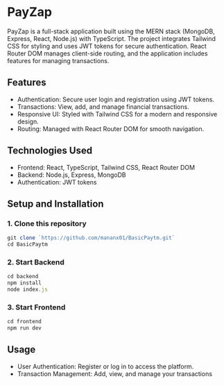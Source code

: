 # PayZap
PayZap is a full-stack application built using the MERN stack (MongoDB, Express, React, Node.js) with TypeScript. The project integrates Tailwind CSS for styling and uses JWT tokens for secure authentication. React Router DOM manages client-side routing, and the application includes features for managing transactions.

## Features
* Authentication: Secure user login and     registration using JWT tokens.
* Transactions: View, add, and manage financial transactions.
* Responsive UI: Styled with Tailwind CSS for a modern and responsive design.
* Routing: Managed with React Router DOM for smooth navigation.

## Technologies Used
- Frontend: React, TypeScript, Tailwind CSS, React Router DOM
- Backend: Node.js, Express, MongoDB
- Authentication: JWT tokens

## Setup and Installation
### 1. Clone this repository 

```javascript
git clone `https://github.com/mananx01/BasicPaytm.git`
cd BasicPaytm
```
### 2. Start Backend 

```javascript
cd backend 
npm install 
node index.js
```
### 3. Start Frontend 

```javascript
cd frontend 
npm run dev 
```

## Usage
* User Authentication: Register or log in to access the platform.
* Transaction Management: Add, view, and manage your transactions

